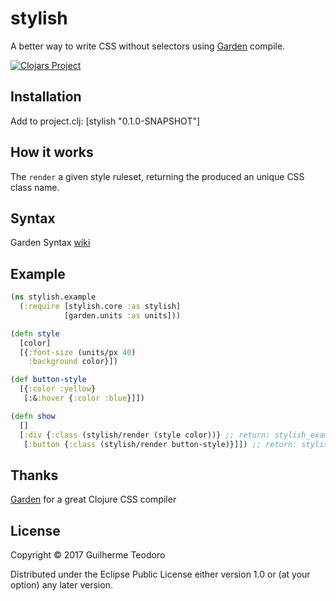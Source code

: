 # stylish

A better way to write CSS without selectors using [Garden](https://github.com/noprompt/garden) compile.

[![Clojars Project](https://img.shields.io/clojars/v/stylish.svg)](https://clojars.org/stylish)

## Installation

Add to project.clj: [stylish "0.1.0-SNAPSHOT"]

## How it works

The `render` a given style ruleset, returning the produced an unique CSS class name.

## Syntax 

Garden Syntax [wiki](https://github.com/noprompt/garden/wiki/Syntax)

## Example

```clojure
(ns stylish.example
  (:require [stylish.core :as stylish]
            [garden.units :as units]))

(defn style
  [color]
  [{:font-size (units/px 40)
    :background color}])

(def button-style
  [{:color :yellow}
   [:&:hover {:color :blue}]])

(defn show
  []
  [:div {:class (stylish/render (style color))} ;; return: stylish_example-style-1
   [:button {:class (stylish/render button-style)}]]) ;; return: stylish_example-button-style-1
```

## Thanks

[Garden](https://github.com/noprompt/garden/) for a great Clojure CSS compiler

## License

Copyright © 2017 Guilherme Teodoro

Distributed under the Eclipse Public License either version 1.0 or (at your option) any later version.
